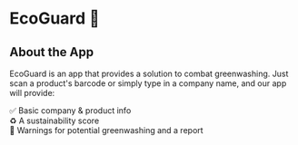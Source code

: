 # EcoGuard 🌱

## About the App

EcoGuard is an app that provides a solution to combat greenwashing. Just scan a product's barcode or simply type in a company name, and our app will provide:

✅ Basic company & product info  
♻️ A sustainability score  
🚨 Warnings for potential greenwashing and a report











